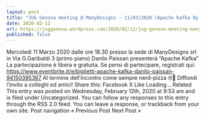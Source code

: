 ```yaml
---
layout: post
title: "JUG Genova meeting @ ManyDesigns – 11/03/2020 (Apache Kafka By Danilo Paissan)"
date: 2020-02-12
url: https://juggenova.wordpress.com/2020/02/12/jug-genova-meeting-manydesigns-11-03-2020-apache-kafka-by-danilo-paissan/
published: false 
---
```


Mercoledì 11 Marzo 2020 dalle ore 18.30 presso la sede di ManyDesigns srl in Via G.Garibaldi 3 (primo piano) Danilo Paissan presenterà “Apache Kafka” La partecipazione è libera e gratuita. Se pensi di partecipare, registrati qui: https://www.eventbrite.it/e/biglietti-apache-kafka-danilo-paissan-94150395367 Al termine dell’incontro come sempre nerd-pizza 🤓🍕 Diffondi l’invito a colleghi ed amici! Share this: Facebook X Like Loading... Related This entry was posted on Wednesday, February 12th, 2020 at 9:53 am and is filed under Uncategorized. You can follow any responses to this entry through the RSS 2.0 feed. You can leave a response, or trackback from your own site. Post navigation « Previous Post Next Post »

